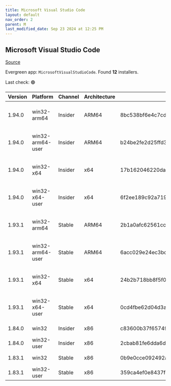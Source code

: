 ```yaml
---
title: Microsoft Visual Studio Code
layout: default
nav_order: 2
parent: M
last_modified_date: Sep 23 2024 at 12:25 PM
---
```


## Microsoft Visual Studio Code

[Source](https://code.visualstudio.com)

Evergreen app: `MicrosoftVisualStudioCode`. Found **12** installers.

Last check: 🟢

| Version | Platform         | Channel | Architecture | Sha256                                                           | URI                                                                                                                                                                                                                                                                                                            |
| ------- | ---------------- | ------- | ------------ | ---------------------------------------------------------------- | -------------------------------------------------------------------------------------------------------------------------------------------------------------------------------------------------------------------------------------------------------------------------------------------------------------- |
| 1.94.0  | win32-arm64      | Insider | ARM64        | 8bc538bf6e4c7cdf0cfb63d7f212c3d1ad813cf088d9fb610701833ac404c2ee | [https://vscode.download.prss.microsoft.com/dbazure/download/insider/1926933184de3f77ac7176e9fc302c54bd9634b0/VSCodeSetup-arm64-1.94.0-insider.exe](https://vscode.download.prss.microsoft.com/dbazure/download/insider/1926933184de3f77ac7176e9fc302c54bd9634b0/VSCodeSetup-arm64-1.94.0-insider.exe)         |
| 1.94.0  | win32-arm64-user | Insider | ARM64        | b24be2fe2d25ffd31a6361342afaac60303237e7db0b143ad8b16e82bad9efa6 | [https://vscode.download.prss.microsoft.com/dbazure/download/insider/1926933184de3f77ac7176e9fc302c54bd9634b0/VSCodeUserSetup-arm64-1.94.0-insider.exe](https://vscode.download.prss.microsoft.com/dbazure/download/insider/1926933184de3f77ac7176e9fc302c54bd9634b0/VSCodeUserSetup-arm64-1.94.0-insider.exe) |
| 1.94.0  | win32-x64        | Insider | x64          | 17b162046220dae2edb1eb3118cac0f196af415719c8f2b38218831bd923a296 | [https://vscode.download.prss.microsoft.com/dbazure/download/insider/1926933184de3f77ac7176e9fc302c54bd9634b0/VSCodeSetup-x64-1.94.0-insider.exe](https://vscode.download.prss.microsoft.com/dbazure/download/insider/1926933184de3f77ac7176e9fc302c54bd9634b0/VSCodeSetup-x64-1.94.0-insider.exe)             |
| 1.94.0  | win32-x64-user   | Insider | x64          | 6f2ee189c92a7198570da26ed8bc0dc66c9547e6755726ee1053a4195a037d95 | [https://vscode.download.prss.microsoft.com/dbazure/download/insider/1926933184de3f77ac7176e9fc302c54bd9634b0/VSCodeUserSetup-x64-1.94.0-insider.exe](https://vscode.download.prss.microsoft.com/dbazure/download/insider/1926933184de3f77ac7176e9fc302c54bd9634b0/VSCodeUserSetup-x64-1.94.0-insider.exe)     |
| 1.93.1  | win32-arm64      | Stable  | ARM64        | 2b1a0afc62561cc4e22085c7003c3589a06e933a4cbd507c3e729605e5f8c7fd | [https://vscode.download.prss.microsoft.com/dbazure/download/stable/38c31bc77e0dd6ae88a4e9cc93428cc27a56ba40/VSCodeSetup-arm64-1.93.1.exe](https://vscode.download.prss.microsoft.com/dbazure/download/stable/38c31bc77e0dd6ae88a4e9cc93428cc27a56ba40/VSCodeSetup-arm64-1.93.1.exe)                           |
| 1.93.1  | win32-arm64-user | Stable  | ARM64        | 6acc029e24ec3bdc4eb974147b5e47fe7aba7644a30b653a158f729b9390f151 | [https://vscode.download.prss.microsoft.com/dbazure/download/stable/38c31bc77e0dd6ae88a4e9cc93428cc27a56ba40/VSCodeUserSetup-arm64-1.93.1.exe](https://vscode.download.prss.microsoft.com/dbazure/download/stable/38c31bc77e0dd6ae88a4e9cc93428cc27a56ba40/VSCodeUserSetup-arm64-1.93.1.exe)                   |
| 1.93.1  | win32-x64        | Stable  | x64          | 24b2b718bb8f5f08ee6703484b6e71604b0f1f10e9e23f18efc3b301d04c0c9d | [https://vscode.download.prss.microsoft.com/dbazure/download/stable/38c31bc77e0dd6ae88a4e9cc93428cc27a56ba40/VSCodeSetup-x64-1.93.1.exe](https://vscode.download.prss.microsoft.com/dbazure/download/stable/38c31bc77e0dd6ae88a4e9cc93428cc27a56ba40/VSCodeSetup-x64-1.93.1.exe)                               |
| 1.93.1  | win32-x64-user   | Stable  | x64          | 0cd4fbe62d04d3a468409fbe375d9a3ee0949adfa5158c197412dbed40dac5ba | [https://vscode.download.prss.microsoft.com/dbazure/download/stable/38c31bc77e0dd6ae88a4e9cc93428cc27a56ba40/VSCodeUserSetup-x64-1.93.1.exe](https://vscode.download.prss.microsoft.com/dbazure/download/stable/38c31bc77e0dd6ae88a4e9cc93428cc27a56ba40/VSCodeUserSetup-x64-1.93.1.exe)                       |
| 1.84.0  | win32            | Insider | x86          | c83600b37f65749ea9e16496847bbfd967dece2472cee7d8011ae719e2633c18 | [https://az764295.vo.msecnd.net/insider/0c36b92c82064882a228487040187cfc13669c0f/VSCodeSetup-ia32-1.84.0-insider.exe](https://az764295.vo.msecnd.net/insider/0c36b92c82064882a228487040187cfc13669c0f/VSCodeSetup-ia32-1.84.0-insider.exe)                                                                     |
| 1.84.0  | win32-user       | Insider | x86          | 2cbab81fe6dda6dfb07751707107db95ba7afa0a6ada65a1df78a04eef0aadf5 | [https://az764295.vo.msecnd.net/insider/0c36b92c82064882a228487040187cfc13669c0f/VSCodeUserSetup-ia32-1.84.0-insider.exe](https://az764295.vo.msecnd.net/insider/0c36b92c82064882a228487040187cfc13669c0f/VSCodeUserSetup-ia32-1.84.0-insider.exe)                                                             |
| 1.83.1  | win32            | Stable  | x86          | 0b9e0cce092492a88cdaf12048e3630290944b051f3194c5ca3d6b7012f05e7f | [https://az764295.vo.msecnd.net/stable/a6606b6ca720bca780c2d3c9d4cc3966ff2eca12/VSCodeSetup-ia32-1.83.1.exe](https://az764295.vo.msecnd.net/stable/a6606b6ca720bca780c2d3c9d4cc3966ff2eca12/VSCodeSetup-ia32-1.83.1.exe)                                                                                       |
| 1.83.1  | win32-user       | Stable  | x86          | 359ca4ef0e8437f7e5183a97a9d79834463a3df88bb10c82c48cc2bd53b8a7e5 | [https://az764295.vo.msecnd.net/stable/a6606b6ca720bca780c2d3c9d4cc3966ff2eca12/VSCodeUserSetup-ia32-1.83.1.exe](https://az764295.vo.msecnd.net/stable/a6606b6ca720bca780c2d3c9d4cc3966ff2eca12/VSCodeUserSetup-ia32-1.83.1.exe)                                                                               |
